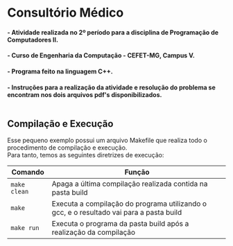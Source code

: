 # Consultório Médico
#### - Atividade realizada no 2º período para a disciplina de Programação de Computadores II.
#### - Curso de Engenharia da Computação - CEFET-MG, Campus V. 
#### - Programa feito na linguagem C++. 
#### - Instruções para a realização da atividade e resolução do problema se encontram nos dois arquivos pdf's disponibilizados. <br><br>


## Compilação e Execução
Esse pequeno exemplo possui um arquivo Makefile que realiza todo o procedimento de compilação e execução.<br>Para tanto, temos as seguintes diretrizes de execução:

| Comando                |  Função                                                                                           |                     
| -----------------------| ------------------------------------------------------------------------------------------------- |
|  `make clean`          | Apaga a última compilação realizada contida na pasta build                                        |
|  `make`                | Executa a compilação do programa utilizando o gcc, e o resultado vai para a pasta build           |
|  `make run`            | Executa o programa da pasta build após a realização da compilação 
